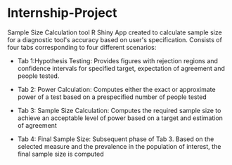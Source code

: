 # Internship-Project
Sample Size Calculation tool
R Shiny App created to calculate sample size for a diagnostic tool's accuracy based on user's specification.
Consists of four tabs corresponding to four different scenarios:
- Tab 1:Hypothesis Testing:
Provides figures with rejection regions and confidence intervals for specified target, expectation of agreement and people tested. 

- Tab 2: Power Calculation:
Computes either the exact or approximate power of a test based on a prespecified number of people tested

- Tab 3: Sample Size Calculation:
Computes the required sample size to achieve an acceptable level of power based on a target and estimation of agreement

- Tab 4: Final Sample Size:
Subsequent phase of Tab 3. Based on the selected measure and the prevalence in the population of interest, the final sample size is computed
